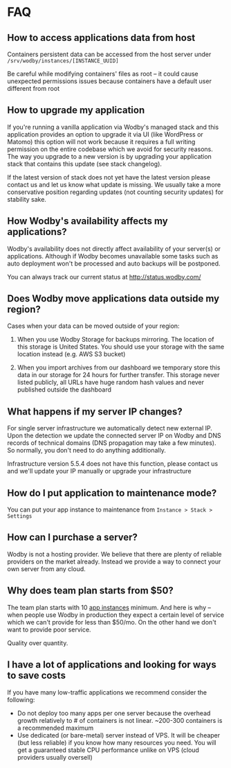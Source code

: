 # FAQ

## How to access applications data from host

Containers persistent data can be accessed from the host server under `/srv/wodby/instances/[INSTANCE_UUID]​`

Be careful while modifying containers' files as root – it could cause unexpected permissions issues because containers have a default user different from root 

## How to upgrade my application

If you're running a vanilla application via Wodby's managed stack and this application provides an option to upgrade it via UI (like WordPress or Matomo) this option will not work because it requires a full writing permission on the entire codebase which we avoid for security reasons. The way you upgrade to a new version is by upgrading your application stack that contains this update (see stack changelog). 

If the latest version of stack does not yet have the latest version please contact us and let us know what update is missing. We usually take a more conservative position regarding updates (not counting security updates) for stability sake.

## How Wodby's availability affects my applications?

Wodby's availability does not directly affect availability of your server(s) or applications. Although if Wodby becomes unavailable some tasks such as auto deployment won't be processed and auto backups will be postponed.

You can always track our current status at http://status.wodby.com/

## Does Wodby move applications data outside my region?

Cases when your data can be moved outside of your region:
 
1. When you use Wodby Storage for backups mirroring. The location of this storage is United States. You should use your storage with the same location instead (e.g. AWS S3 bucket)

2. When you import archives from our dashboard we temporary store this data in our storage for 24 hours for further transfer. This storage never listed publicly, all URLs have huge random hash values and never published outside the dashboard

## What happens if my server IP changes?

For single server infrastructure we automatically detect new external IP. Upon the detection we update the connected server IP on Wodby and DNS records of technical domains (DNS propagation may take a few minutes). So normally, you don't need to do anything additionally. 

Infrastructure version 5.5.4 does not have this function, please contact us and we'll update your IP manually or upgrade your infrastructure

## How do I put application to maintenance mode?

You can put your app instance to maintenance from `Instance > Stack > Settings`

## How can I purchase a server?

Wodby is not a hosting provider. We believe that there are plenty of reliable providers on the market already. Instead we provide a way to connect your own server from any cloud.

## Why does team plan starts from $50?

The team plan starts with 10 [app instances](../apps/instances.md) minimum. And here is why – when people use Wodby in production they expect a certain level of service which we can't provide for less than $50/mo. On the other hand we don't want to provide poor service.

Quality over quantity.

## I have a lot of applications and looking for ways to save costs

If you have many low-traffic applications we recommend consider the following:

* Do not deploy too many apps per one server because the overhead growth relatively to # of containers is not linear. ~200-300 containers is a recommended maximum
* Use dedicated (or bare-metal) server instead of VPS. It will be cheaper (but less reliable) if you know how many resources you need. You will get a guaranteed stable CPU performance unlike on VPS (cloud providers usually oversell) 

